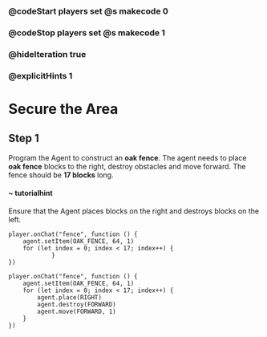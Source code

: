 ### @codeStart players set @s makecode 0
### @codeStop players set @s makecode 1

### @hideIteration true 
### @explicitHints 1


# Secure the Area

## Step 1
Program the Agent to construct an **oak fence**. The agent needs to place **oak fence** blocks to the right, destroy obstacles and move forward. The fence should be **17 blocks** long. 

#### ~ tutorialhint
Ensure that the Agent places blocks on the right and destroys blocks on the left. 

```blocks
player.onChat("fence", function () {
    agent.setItem(OAK_FENCE, 64, 1)
    for (let index = 0; index < 17; index++) {
            }
})
```
```ghost
player.onChat("fence", function () {
    agent.setItem(OAK_FENCE, 64, 1)
    for (let index = 0; index < 17; index++) {
        agent.place(RIGHT)
        agent.destroy(FORWARD)
        agent.move(FORWARD, 1)
    }
})
``` 

